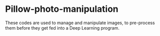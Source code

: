 # Pillow-photo-manipulation

These codes are used to manage and manipulate images, to pre-process them before they get fed into a Deep Learning program.
